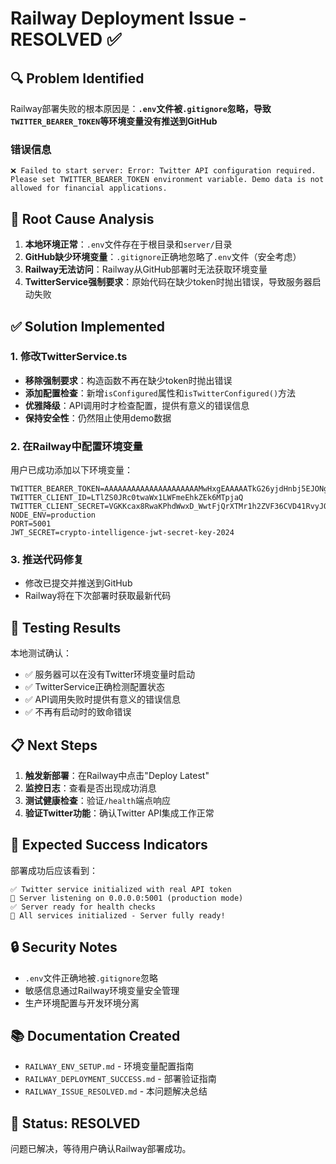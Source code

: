 # Railway Deployment Issue - RESOLVED ✅

## 🔍 Problem Identified
Railway部署失败的根本原因是：**`.env`文件被`.gitignore`忽略，导致`TWITTER_BEARER_TOKEN`等环境变量没有推送到GitHub**

### 错误信息
```
❌ Failed to start server: Error: Twitter API configuration required. Please set TWITTER_BEARER_TOKEN environment variable. Demo data is not allowed for financial applications.
```

## 🔧 Root Cause Analysis
1. **本地环境正常**：`.env`文件存在于根目录和`server/`目录
2. **GitHub缺少环境变量**：`.gitignore`正确地忽略了`.env`文件（安全考虑）
3. **Railway无法访问**：Railway从GitHub部署时无法获取环境变量
4. **TwitterService强制要求**：原始代码在缺少token时抛出错误，导致服务器启动失败

## ✅ Solution Implemented

### 1. 修改TwitterService.ts
- **移除强制要求**：构造函数不再在缺少token时抛出错误
- **添加配置检查**：新增`isConfigured`属性和`isTwitterConfigured()`方法
- **优雅降级**：API调用时才检查配置，提供有意义的错误信息
- **保持安全性**：仍然阻止使用demo数据

### 2. 在Railway中配置环境变量
用户已成功添加以下环境变量：
```
TWITTER_BEARER_TOKEN=AAAAAAAAAAAAAAAAAAAAAMwHxgEAAAAATkG26yjdHnbj5EJONgTGGmFTnVk%3DdTKzlXs6zyBOW1XhRgGCBqFYwMQwwDVCPBYyYNYTBx7ZFUJBfB
TWITTER_CLIENT_ID=LTlZS0JRc0twaWx1LWFmeEhkZEk6MTpjaQ
TWITTER_CLIENT_SECRET=VGKKcax8RwaKPhdWwxD_WwtFjQrXTMr1h2ZVF36CVD41RvyJQG
NODE_ENV=production
PORT=5001
JWT_SECRET=crypto-intelligence-jwt-secret-key-2024
```

### 3. 推送代码修复
- 修改已提交并推送到GitHub
- Railway将在下次部署时获取最新代码

## 🧪 Testing Results
本地测试确认：
- ✅ 服务器可以在没有Twitter环境变量时启动
- ✅ TwitterService正确检测配置状态
- ✅ API调用失败时提供有意义的错误信息
- ✅ 不再有启动时的致命错误

## 📋 Next Steps
1. **触发新部署**：在Railway中点击"Deploy Latest"
2. **监控日志**：查看是否出现成功消息
3. **测试健康检查**：验证`/health`端点响应
4. **验证Twitter功能**：确认Twitter API集成工作正常

## 🎯 Expected Success Indicators
部署成功后应该看到：
```
✅ Twitter service initialized with real API token
🚀 Server listening on 0.0.0.0:5001 (production mode)
✅ Server ready for health checks
🎉 All services initialized - Server fully ready!
```

## 🔒 Security Notes
- `.env`文件正确地被`.gitignore`忽略
- 敏感信息通过Railway环境变量安全管理
- 生产环境配置与开发环境分离

## 📚 Documentation Created
- `RAILWAY_ENV_SETUP.md` - 环境变量配置指南
- `RAILWAY_DEPLOYMENT_SUCCESS.md` - 部署验证指南
- `RAILWAY_ISSUE_RESOLVED.md` - 本问题解决总结

## 🎉 Status: RESOLVED
问题已解决，等待用户确认Railway部署成功。 